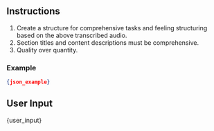 ## Instructions

1. Create a structure for comprehensive tasks and feeling structuring based on the above transcribed audio.
2. Section titles and content descriptions must be comprehensive.
3. Quality over quantity.

### Example

```json
{json_example}
```

## User Input

{user_input}
